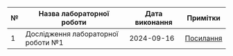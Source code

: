 | №   | Назва лабораторної роботи              | Дата виконання | Примітки                    |
| --- | -------------------------------------- | -------------- | --------------------------- |
| 1   | Дослідження лабораторної роботи №1     | 2024-09-16     | [Посилання](/List.md)       |